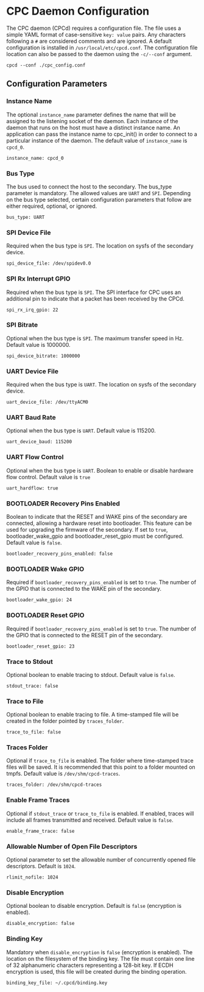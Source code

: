 # CPC Daemon Configuration

The CPC daemon (CPCd) requires a configuration file. The file uses a simple YAML
format of case-sensitive `key: value` pairs. Any characters following a `#` are
considered comments and are ignored.
A default configuration is installed in `/usr/local/etc/cpcd.conf`.
The configuration file location can also be passed to the daemon using the `-c/--conf` argument.

    cpcd --conf ./cpc_config.conf

## Configuration Parameters

### Instance Name

The optional `instance_name` parameter defines the name that will be assigned to the
listening socket of the daemon. Each instance of the daemon that runs on the host
must have a distinct instance name. An application can pass the instance name to
cpc_init() in order to connect to a particular instance of the daemon. The default
value of `instance_name` is `cpcd_0`.

    instance_name: cpcd_0

### Bus Type

The bus used to connect the host to the secondary. The bus_type parameter is
mandatory. The allowed values are `UART` and `SPI`.
Depending on the bus type selected, certain configuration parameters that follow
are either required, optional, or ignored.

    bus_type: UART

### SPI Device File

Required when the bus type is `SPI`. The location on sysfs of the secondary
device.

    spi_device_file: /dev/spidev0.0

### SPI Rx Interrupt GPIO
Required when the bus type is `SPI`. The SPI interface for CPC uses an additional
pin to indicate that a packet has been received by the CPCd.

    spi_rx_irq_gpio: 22

### SPI Bitrate

Optional when the bus type is `SPI`. The maximum transfer speed in Hz. Default value
is 1000000.

    spi_device_bitrate: 1000000

### UART Device File

Required when the bus type is `UART`. The location on sysfs of the secondary
device.

    uart_device_file: /dev/ttyACM0

### UART Baud Rate

Optional when the bus type is `UART`. Default value is 115200.

    uart_device_baud: 115200

### UART Flow Control

Optional when the bus type is `UART`. Boolean to enable or disable hardware flow control.
Default value is `true`

    uart_hardflow: true

### BOOTLOADER Recovery Pins Enabled

Boolean to indicate that the RESET and WAKE pins of the secondary are connected, allowing
a hardware reset into bootloader. This feature can be used for upgrading the firmware of the
secondary. If set to `true`, bootloader_wake_gpio and bootloader_reset_gpio must be configured.
Default value is `false`.

    bootloader_recovery_pins_enabled: false

### BOOTLOADER Wake GPIO

Required if `bootloader_recovery_pins_enabled` is set to `true`. The number of the GPIO
that is connected to the WAKE pin of the secondary.

    bootloader_wake_gpio: 24

### BOOTLOADER Reset GPIO

Required if `bootloader_recovery_pins_enabled` is set to `true`. The number of the GPIO
that is connected to the RESET pin of the secondary.

    bootloader_reset_gpio: 23

### Trace to Stdout

Optional boolean to enable tracing to stdout.  Default value is `false`.

    stdout_trace: false

### Trace to File

Optional boolean to enable tracing to file. A time-stamped file will be created in the folder
pointed by `traces_folder`.

    trace_to_file: false

### Traces Folder

Optional if `trace_to_file` is enabled. The folder where time-stamped trace files
will be saved. It is recommended that this point to a folder mounted on tmpfs.
Default value is `/dev/shm/cpcd-traces`.

    traces_folder: /dev/shm/cpcd-traces

### Enable Frame Traces

Optional if `stdout_trace` or `trace_to_file` is enabled. If enabled, traces will
include all frames transmitted and received. Default value is `false`.

    enable_frame_trace: false

### Allowable Number of Open File Descriptors

Optional parameter to set the allowable number of concurrently opened file
descriptors. Default is `1024`.

    rlimit_nofile: 1024

### Disable Encryption

Optional boolean to disable encryption. Default is `false` (encryption is enabled).

    disable_encryption: false

### Binding Key

Mandatory when `disable_encryption` is `false` (encryption is enabled). The location
on the filesystem of the binding key. The file must contain one line of 32 alphanumeric
characters representing a 128-bit key. If ECDH encryption is used, this file will
be created during the binding operation.

    binding_key_file: ~/.cpcd/binding.key
